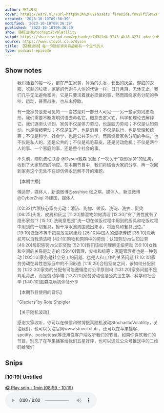 ```yaml
---
author: 随机波动
cover: https://wsrv.nl/?url=https%3A%2F%2Fassets.fireside.fm%2Ffile%2Ffireside-images-2024%2Fpodcasts%2Fimages%2Fa%2Fa05075d5-4f3a-45ac-afff-580f795c5d77%2Fcover.jpg%3Fv%3D1&w=200&h=200
created: '2023-10-10T09:36:39'
modified: '2023-10-10T09:36:39'
published: '2023-10-10T09:36:39'
show: 随机波动StochasticVolatility
snipd: https://share.snipd.com/episode/c7d381d4-3743-4b18-827f-adecdcd9629d
source: https://www.stovol.club/dyson
title: 【随机波动】每一份隐形家务背后都有一个生气的人
type: podcast-episode
---
```



## Show notes
> 我们活着的每一秒，都在产生家务，掉落的头发、长出的灰尘、穿脏的衣服、吃剩的垃圾，家庭的代谢与人体的代谢一样，日升月落，无休无止。我们几乎无法避免家务，它是只要活着就必须做的事，然而围绕家务分配的争吵、运动，甚至战争，也从未停歇。
> 
> 
> 有一些家务是更可见的——当然是对一部分人可见——另一些家务则更隐形，我们需要不断发明词语去命名它，概念去定义它，科学和理论去解释它。我们逐渐认识到，家务不仅是体力劳动，也是脑力劳动；不仅是认知劳动，也是情绪劳动；不仅是生产，也是消费；不仅是执行，也是管理和统筹；不仅是科学、社会学，也是公共卫生学。而围绕着家务分配的争端，也不仅是私人的，还是公共的；不仅是鸡毛蒜皮，还是劳动危机；不仅是两个人的事、一个家庭的事，还是整个社会的事。
> 
> 
> 不久前，随机波动联合 @Dyson戴森 发起了一次关于“隐形家务”的征集，收到了大家热烈的响应。在本期节目中，我们将结合大家的分享，再一次回到家务这个无处不在却仿佛永远解不开的难题。
> 
> 
> 【本期主播】
> 
> 
> 傅适野，媒体人，新浪微博@ssshiye 
> 张之琪，媒体人，新浪微博@CyberZhiqi 
> 冷建国，媒体人
> 
> 
> [02:32]六项核心家务劳动：清洁、购物、做饭、洗碗、洗衣、熨烫 
> [06:25]头发、皮屑和灰尘 
> [11:20]排泄物如何清理 
> [12:30]“有了男性就有了隐形家务”? 
> [15:10] 洗碗意思是“洗一切在做饭过程中用到的厨具和吃饭过程中用到的一切餐具，擦干净水池周围溅出来水，将厨具和餐具归位。” 
> [19:10]做饭不等于把菜放进锅里炒 
> [26:10]中国人的湿拖传统 
> [38:10]洗地机可以自我清洁吗 
> [42:10]购物和网购中的劳动：认知劳动vs认知过劳 
> [46:20]母职惩罚vs父职奖励 
> [52:10]我们该如何理解无偿劳动 
> [56:10]女性和空间的关系是动态的 
> [59:40]管理、安排和统筹：家庭管理者也是一种劳动 
> [1:05:10]家务是社会分工的问题、也是人和工作的关系问题 
> [1:10:10]家务劳动在异性恋家庭中的不同形态 
> [1:16:20]合租室友之间，该如何分配家务 
> [1:22:30]家务的分配有可能遵循绝对公平原则吗 
> [1:31:20]家务问题不是鸡毛蒜皮，而是劳动争端 
> [1:37:20]家务劳动也是公共卫生学、科学和社会学 
> [1:40:10]戴森洗地机体验分享
> 
> 
> 【本期节目使用的音乐】
> 
> 
> “Glaciers”by Roie Shpigler
> 
> 
> 【关于随机波动】
> 
> 
> 感谢大家收听，你可以在微信和微博搜索随机波动StochasticVolatility，关注我们，也可以关注官网www.stovol.club ，还可以在苹果播客、spotify、pocketcast等泛用性客户端收听我们的节目。如果你喜欢我们的节目，别忘了在苹果播客给我们五星好评，也可以通过公众号推送中的二维码给我们

## Snips
### [10:19] Untitled
[🎧 Play snip - 1min️ (08:59 - 10:19)](https://share.snipd.com/snip/63900c32-ac1d-4bcc-b19c-d3f8b993e079)
<audio controls> <source src="https://aphid.fireside.fm/d/1437767933/a05075d5-4f3a-45ac-afff-580f795c5d77/ad7a2ae9-24e9-46bf-b091-83e99722d6c1.mp3#t=08:59,10:19"> </audio>
